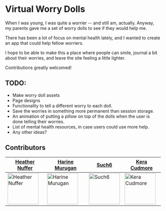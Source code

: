 # Virtual Worry Dolls

When I was young, I was quite a worrier -- and still am, actually. Anyway, my parents gave me a set of worry dolls to see if they would help me.

There has been a lot of focus on mental health lately, and I wanted to create an app that could help fellow worriers.

I hope to be able to make this a place where people can smile, journal a bit about their worries, and leave the site feeling a little lighter.

Contributions greatly welcomed!

## TODO:

- Make worry doll assets
- Page designs
- Functionality to tell a different worry to each doll.
- Save the worries in something more permanent than session storage.
- An animation of putting a pillow on top of the dolls when the user is done telling their worries.
- List of mental health resources, in case users could use more help.
- Any other ideas?

## Contributors

| [Heather Nuffer](https://github.com/ethyl2) | [Harine Murugan](https://github.com/HarineMurugan) | [Such6](https://github.com/Such6) | [Kera Cudmore](https://github.com/kera-cudmore)|
|----------------- | --------------- | --------------- | -------------- |
| [<img src="https://avatars.githubusercontent.com/u/6438167?v=4" width = "100" alt="Heather Nuffer" />](https://github.com/ethyl2) | [<img src="https://avatars.githubusercontent.com/u/92710085?v=4" width = "100" alt="Harine Murugan" />](https://github.com/HarineMurugan) | [<img src="https://avatars.githubusercontent.com/u/94823997?v=4" width = "100" alt="Such6" />](https://github.com/Such6) | [<img src="https://avatars.githubusercontent.com/u/92253071?v=4" width = "100" alt="Kera Cudmore" />](https://github.com/kera-cudmore) |
